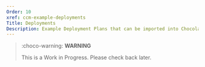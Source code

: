 ```yaml
---
Order: 10
xref: ccm-example-deployments
Title: Deployments
Description: Example Deployment Plans that can be imported into Chocolatey Central Management for immediate use
---
```


> :choco-warning: **WARNING**
>
> This is a Work in Progress. Please check back later.
